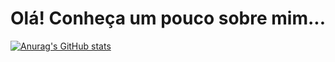 # Olá! Conheça um pouco sobre mim...
[![Anurag's GitHub stats](https://github-readme-stats.vercel.app/api?username=davitorress&count_private=true&show_icons=true&theme=dracula)](https://github.com/davitorress)

<!--
[![Top Langs](https://github-readme-stats.vercel.app/api/top-langs/?username=davitorress&layout=compact&theme=dracula)](https://github.com/davitorress)
-->

<!--
- 🔭 I’m currently working on ...
- 🌱 I’m currently learning ...
- 👯 I’m looking to collaborate on ...
- 🤔 I’m looking for help with ...
- 💬 Ask me about ...
- 📫 How to reach me: ...
- 😄 Pronouns: ...
- ⚡ Fun fact: ...
-->
